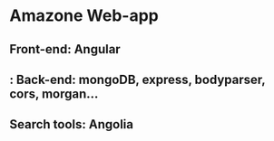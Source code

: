 # Amazone Web-app

## Front-end: Angular

## : Back-end: mongoDB, express, bodyparser, cors, morgan...

## Search tools: Angolia
